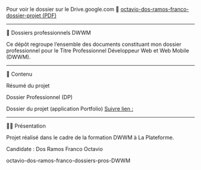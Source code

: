 Pour voir le dossier sur le Drive.google.com
📄 [octavio-dos-ramos-franco-dossier-projet (PDF)](https://drive.google.com/drive/folders/1DUO6sOKIQiXe2LL5uQlfvyWPBszpV9L5?usp=drive_link)
____________________________________________________________________________________________________________________________

📂 Dossiers professionnels DWWM

Ce dépôt regroupe l’ensemble des documents constituant mon dossier professionnel pour le Titre Professionnel Développeur Web et Web Mobile (DWWM).

____________________________________________________________________________________________________________________________

📂 Contenu

Résumé du projet

Dossier Professionnel (DP)

Dossier du projet (application Portfolio) [Suivre lien :](https://drive.google.com/drive/folders/1DUO6sOKIQiXe2LL5uQlfvyWPBszpV9L5?usp=drive_link)

____________________________________________________________________________________________________________________________

🧑‍💻 Présentation

Projet réalisé dans le cadre de la formation DWWM à La Plateforme.

Candidate : Dos Ramos Franco Octavio


octavio-dos-ramos-franco-dossiers-pros-DWWM
